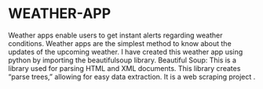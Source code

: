 # WEATHER-APP

Weather apps enable users to get instant alerts regarding weather conditions. Weather apps are the simplest method to know about the updates of the upcoming weather.
I have created this weather app using python by importing the beautifulsoup library.
Beautiful Soup: This is a library used for parsing HTML and XML documents. This library creates “parse trees,” allowing for easy data extraction. 
It is a web scraping project .
